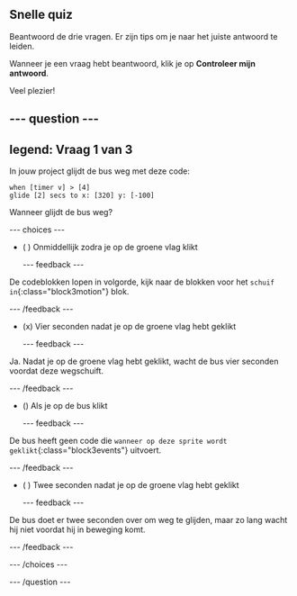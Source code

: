## Snelle quiz

Beantwoord de drie vragen. Er zijn tips om je naar het juiste antwoord te leiden.

Wanneer je een vraag hebt beantwoord, klik je op **Controleer mijn antwoord**.

Veel plezier!

--- question ---
---
legend: Vraag 1 van 3
---

In jouw project glijdt de bus weg met deze code:

```blocks3
when [timer v] > [4] 
glide [2] secs to x: [320] y: [-100]
```

Wanneer glijdt de bus weg?

--- choices ---

- ( ) Onmiddellijk zodra je op de groene vlag klikt

  --- feedback ---

De codeblokken lopen in volgorde, kijk naar de blokken voor het `schuif in`{:class="block3motion"} blok.

  --- /feedback ---

- (x) Vier seconden nadat je op de groene vlag hebt geklikt

  --- feedback ---

Ja. Nadat je op de groene vlag hebt geklikt, wacht de bus vier seconden voordat deze wegschuift.

  --- /feedback ---

- () Als je op de bus klikt

  --- feedback ---

De bus heeft geen code die `wanneer op deze sprite wordt geklikt`{:class="block3events"} uitvoert.

  --- /feedback ---

- ( ) Twee seconden nadat je op de groene vlag hebt geklikt

  --- feedback ---

De bus doet er twee seconden over om weg te glijden, maar zo lang wacht hij niet voordat hij in beweging komt.

  --- /feedback ---

--- /choices ---

--- /question ---
